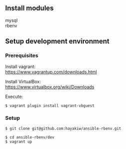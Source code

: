 ## Install modules
mysql  
rbenv

## Setup development environment

### Prerequisites

Install vagrant:  
https://www.vagrantup.com/downloads.html

Install VirtualBox:  
https://www.virtualbox.org/wiki/Downloads

Execute:

```
$ vagrant plugin install vagrant-vbguest
```

### Setup

```
$ git clone git@github.com:hayakiw/ansible-rbenv.git

$ cd ansible-rbenv/dev
$ vagrant up

```

